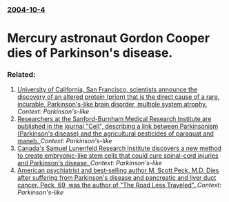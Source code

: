 ### [2004-10-4](/news/2004/10/4/index.md)

#  Mercury astronaut Gordon Cooper dies of Parkinson's disease.




### Related:

1. [University of California, San Francisco, scientists announce the discovery of an altered protein (prion) that is the direct cause of a rare, incurable, Parkinson's-like brain disorder, multiple system atrophy. ](/news/2015/09/1/university-of-california-san-francisco-scientists-announce-the-discovery-of-an-altered-protein-prion-that-is-the-direct-cause-of-a-rare.md) _Context: Parkinson's-like_
2. [Researchers at the Sanford-Burnham Medical Research Institute are published in the journal "Cell", describing a link between Parkinsonism (Parkinson's disease) and the agricultural pesticides of paraquat and maneb. ](/news/2013/12/6/researchers-at-the-sanford-burnham-medical-research-institute-are-published-in-the-journal-cell-describing-a-link-between-parkinsonism-p.md) _Context: Parkinson's-like_
3. [ Canada's Samuel Lunenfeld Research Institute discovers a new method to create embryonic-like stem cells that could cure spinal-cord injuries and Parkinson's disease. ](/news/2009/03/1/canada-s-samuel-lunenfeld-research-institute-discovers-a-new-method-to-create-embryonic-like-stem-cells-that-could-cure-spinal-cord-injurie.md) _Context: Parkinson's-like_
4. [ American psychiatrist and best-selling author M. Scott Peck, M.D. Dies after suffering from Parkinson's disease and pancreatic and liver duct cancer. Peck, 69, was the author of "The Road Less Traveled". ](/news/2005/09/25/american-psychiatrist-and-best-selling-author-m-scott-peck-m-d-dies-after-suffering-from-parkinson-s-disease-and-pancreatic-and-liver-du.md) _Context: Parkinson's-like_

